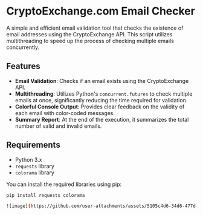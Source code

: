 # CryptoExchange.com Email Checker

A simple and efficient email validation tool that checks the existence of email addresses using the CryptoExchange API. This script utilizes multithreading to speed up the process of checking multiple emails concurrently.

## Features

- **Email Validation**: Checks if an email exists using the CryptoExchange API.
- **Multithreading**: Utilizes Python's `concurrent.futures` to check multiple emails at once, significantly reducing the time required for validation.
- **Colorful Console Output**: Provides clear feedback on the validity of each email with color-coded messages.
- **Summary Report**: At the end of the execution, it summarizes the total number of valid and invalid emails.

## Requirements

- Python 3.x
- `requests` library
- `colorama` library

You can install the required libraries using pip:

```bash
pip install requests colorama

![image](https://github.com/user-attachments/assets/5105c4d6-34d6-477d-b084-5b2763abe184)
